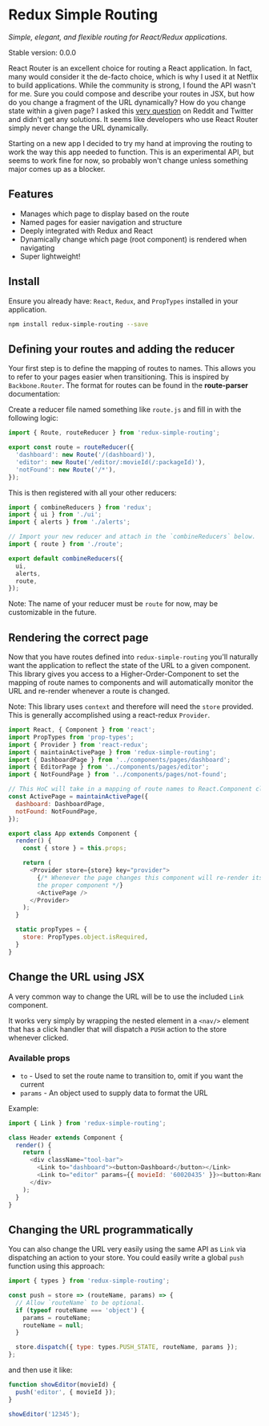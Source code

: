 # Redux Simple Routing

*Simple, elegant, and flexible routing for React/Redux applications.*

Stable version: 0.0.0

React Router is an excellent choice for routing a React application. In fact,
many would consider it the de-facto choice, which is why I used it at Netflix
to build applications. While the community is strong, I found the API wasn't
for me. Sure you could compose and describe your routes in JSX, but how do you
change a fragment of the URL dynamically? How do you change state within a
given page? I asked this [very
question](https://gist.github.com/tbranyen/9a0ee01a169f548e79e05a09fa3b3d5a) on
Reddit and Twitter and didn't get any solutions. It seems like developers who
use React Router simply never change the URL dynamically.

Starting on a new app I decided to try my hand at improving the routing to work
the way this app needed to function. This is an experimental API, but seems to
work fine for now, so probably won't change unless something major comes up as
a blocker.

## Features

- Manages which page to display based on the route
- Named pages for easier navigation and structure
- Deeply integrated with Redux and React
- Dynamically change which page (root component) is rendered when navigating
- Super lightweight!

## Install

Ensure you already have: `React`, `Redux`, and `PropTypes` installed in your
application.

``` sh
npm install redux-simple-routing --save
```

## Defining your routes and adding the reducer

Your first step is to define the mapping of routes to names. This allows you to
refer to your pages easier when transitioning. This is inspired by
`Backbone.Router`. The format for routes can be found in the **route-parser**
documentation: 

Create a reducer file named something like `route.js` and fill in with the
following logic:

``` js
import { Route, routeReducer } from 'redux-simple-routing';

export const route = routeReducer({
  'dashboard': new Route('/(dashboard)'),
  'editor': new Route('/editor/:movieId(/:packageId)'),
  'notFound': new Route('/*'),
});

```

This is then registered with all your other reducers:

``` js
import { combineReducers } from 'redux';
import { ui } from './ui';
import { alerts } from './alerts';

// Import your new reducer and attach in the `combineReducers` below.
import { route } from './route';

export default combineReducers({
  ui,
  alerts,
  route,
});
```

Note: The name of your reducer must be `route` for now, may be customizable
in the future.

## Rendering the correct page

Now that you have routes defined into `redux-simple-routing` you'll naturally
want the application to reflect the state of the URL to a given component. This
library gives you access to a Higher-Order-Component to set the mapping of 
route names to components and will automatically monitor the URL and re-render
whenever a route is changed.

Note: This library uses `context` and therefore will need the `store` provided.
This is generally accomplished using a react-redux `Provider`.

``` js
import React, { Component } from 'react';
import PropTypes from 'prop-types';
import { Provider } from 'react-redux';
import { maintainActivePage } from 'redux-simple-routing';
import { DashboardPage } from '../components/pages/dashboard';
import { EditorPage } from '../components/pages/editor';
import { NotFoundPage } from '../components/pages/not-found';

// This HoC will take in a mapping of route names to React.Component classes.
const ActivePage = maintainActivePage({
  dashboard: DashboardPage,
  notFound: NotFoundPage,
});

export class App extends Component {
  render() {
    const { store } = this.props;

    return (
      <Provider store={store} key="provider">
        {/* Whenever the page changes this component will re-render itself with
        the proper component */}
        <ActivePage />
      </Provider>
    );
  }

  static propTypes = {
    store: PropTypes.object.isRequired,
  }
}
```

## Change the URL using JSX

A very common way to change the URL will be to use the included `Link`
component.

It works very simply by wrapping the nested element in a `<nav/>` element that
has a click handler that will dispatch a `PUSH` action to the store whenever
clicked.

### Available props

- `to` - Used to set the route name to transition to, omit if you want the current
- `params` - An object used to supply data to format the URL

Example:

``` js
import { Link } from 'redux-simple-routing';

class Header extends Component {
  render() {
    return (
      <div className="tool-bar">
        <Link to="dashboard"><button>Dashboard</button></Link>
        <Link to="editor" params={{ movieId: '60020435' }}><button>Random Movie ID</button></Link>
      </div>
    );
  }
}
```

## Changing the URL programmatically

You can also change the URL very easily using the same API as `Link` via
dispatching an action to your store. You could easily write a global `push`
function using this approach:

``` js
import { types } from 'redux-simple-routing';

const push = store => (routeName, params) => {
  // Allow `routeName` to be optional.
  if (typeof routeName === 'object') {
    params = routeName;
    routeName = null;
  }

  store.dispatch({ type: types.PUSH_STATE, routeName, params });
};
```

and then use it like:

``` js
function showEditor(movieId) {
  push('editor', { movieId });
}

showEditor('12345');
```
